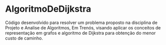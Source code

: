 # AlgoritmoDeDijkstra
Código desenvolvido para resolver um problema proposto na disciplina de Projeto e Analise de Algoritmos, Em Trenós, visando aplicar os conceitos de representação em grafos e algoritmo de Dijkstra para obtenção do menor custo de caminho.
